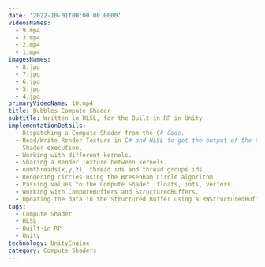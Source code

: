 ```yaml
---
date: '2022-10-01T00:00:00.0000'
videosNames:
  - 9.mp4
  - 3.mp4
  - 2.mp4
  - 1.mp4
imagesNames:
  - 8.jpg
  - 7.jpg
  - 6.jpg
  - 5.jpg
  - 4.jpg
primaryVideoName: 10.mp4
title: Bubbles Compute Shader
subtitle: Written in HLSL, for the Built-in RP in Unity
implementationDetails:
  - Dispatching a Compute Shader from the C# Code.
  - Read/Write Render Texture in C# and HLSL to get the output of the Compute
    Shader execution.
  - Working with different kernels.
  - Sharing a Render Texture between kernels.
  - numthreads(x,y,z), thread ids and thread groups ids.
  - Rendering circles using the Bresenham Circle algorithm.
  - Passing values to the Compute Shader, floats, ints, vectors.
  - Working with ComputeBuffers and StructuredBuffers.
  - Updating the data in the Structured Buffer using a RWStructuredBuffer.
tags:
  - Compute Shader
  - HLSL
  - Built-in RP
  - Unity
technology: UnityEngine
category: Compute Shaders
---
```

